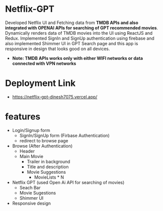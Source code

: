 # Netflix-GPT
Developed Netflix UI and Fetching data from **TMDB APIs and also integrated with OPENAI APIs for searching of GPT recommended movies**. Dynamically renders data of TMDB movies into the UI using ReactJS and Redux. Implemented SignIn and SignUp authentication using firebase and also implemented Shimmer UI in GPT Search page and this app is responsive in design that looks good on all devices.

- **Note: TMDB APIs works only with either WIFI networks or data connected with VPN networks**

# Deployment Link
- https://netflix-gpt-dinesh7075.vercel.app/
# features
- Login/Signup form
    - SignIn/SignUp form (Firbase Authentication)
    - redirect to browse page
- Browse (After Authentication)
    - Header
    - Main Movie
        - Trailer in background
        - Title and description
         - Movie Suggestions
             - MovieLists * N
- Netflix GPT (used Open Ai API for searching of movies)
    - Seach Bar
    - Movie Sugestions
    - Shimmer UI
- Responsive design
